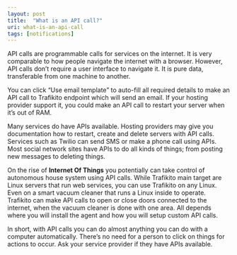 ```yaml
---
layout: post
title:  "What is an API call?"
uri: what-is-an-api-call
tags: [notifications]
---
```


API calls are programmable calls for services on the internet. It is very comparable to how people navigate the internet with a browser. However, API calls don’t require a user interface to navigate it. It is pure data, transferable from one machine to another.

<!-- more -->

You can click “Use email template” to auto-fill all required details to make an API call to Trafikito endpoint which will send an email. If your hosting provider support it, you could make an API call to restart your server when it’s out of RAM.

Many services do have APIs available. Hosting providers may give you documentation how to restart, create and delete servers with API calls. Services such as Twilio can send SMS or make a phone call using APIs. Most social network sites have APIs to do all kinds of things; from posting new messages to deleting things.

On the rise of **Internet Of Things** you potentially can take control of autonomous house system using API calls. While Trafikito main target are Linux servers that run web services, you can use Trafikito on any Linux. Even on a smart vacuum cleaner that runs a Linux inside to operate. Trafikito can make API calls to open or close doors connected to the internet, when the vacuum cleaner is done with one area. All depends where you will install the agent and how you will setup custom API calls.

In short, with API calls you can do almost anything you can do with a computer automatically. There’s no need for a person to click on things for actions to occur. Ask your service provider if they have APIs available.